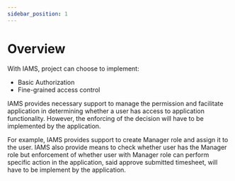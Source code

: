 ```yaml
---
sidebar_position: 1
---
```


#	Overview


With IAMS, project can choose to implement:

-   Basic Authorization
-   Fine-grained access control

IAMS provides necessary support to manage the permission and facilitate application in determining whether a user has
access to application functionality. However, the enforcing of the decision will have to be implemented by the
application.

For example, IAMS provides support to create Manager role and assign it to the user. IAMS also provide means to check
whether user has the Manager role but enforcement of whether user with Manager role can perform specific action in the
application, said approve submitted timesheet, will have to be implement by the application.

